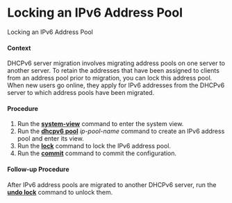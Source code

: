 Locking an IPv6 Address Pool
============================

Locking an IPv6 Address Pool

#### Context

DHCPv6 server migration involves migrating address pools on one server to another server. To retain the addresses that have been assigned to clients from an address pool prior to migration, you can lock this address pool. When new users go online, they apply for IPv6 addresses from the DHCPv6 server to which address pools have been migrated.


#### Procedure

1. Run the [**system-view**](cmdqueryname=system-view) command to enter the system view.
2. Run the [**dhcpv6 pool**](cmdqueryname=dhcpv6+pool) *ip-pool-name* command to create an IPv6 address pool and enter its view.
3. Run the [**lock**](cmdqueryname=lock) command to lock the IPv6 address pool.
4. Run the [**commit**](cmdqueryname=commit) command to commit the configuration.

#### Follow-up Procedure

After IPv6 address pools are migrated to another DHCPv6 server, run the [**undo lock**](cmdqueryname=undo+lock) command to unlock them.